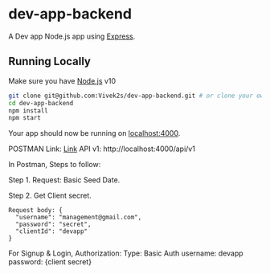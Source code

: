 # dev-app-backend

A Dev app Node.js app using [Express](http://expressjs.com/).

## Running Locally

Make sure you have [Node.js](http://nodejs.org/) v10

```sh
git clone git@github.com:Vivek2s/dev-app-backend.git # or clone your own fork
cd dev-app-backend
npm install
npm start
```

Your app should now be running on [localhost:4000](http://localhost:4000/).

POSTMAN Link: [Link](https://www.getpostman.com/collections/af5e5434590e01744766)
API v1: http://localhost:4000/api/v1

In Postman, Steps to follow:

Step 1. Request: Basic Seed Date. 

Step 2. Get Client secret.
```
Request body: {
  "username": "management@gmail.com",
  "password": "secret",
  "clientId": "devapp"
}
```

For Signup & Login, Authorization:
Type: Basic Auth
username: devapp
password: {client secret}
